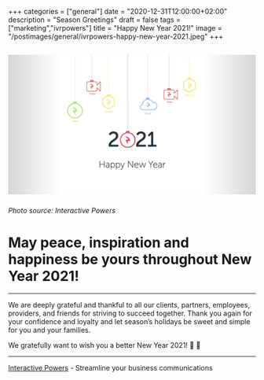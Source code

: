 +++
categories = ["general"]
date = "2020-12-31T12:00:00+02:00"
description = "Season Greetings"
draft = false
tags = ["marketing","ivrpowers"]
title = "Happy New Year 2021!"
image = "/postimages/general/ivrpowers-happy-new-year-2021.jpeg"
+++

![Interactive Powers](/postimages/general/ivrpowers-happy-new-year-2021.jpeg)
---------
###### Photo source: Interactive Powers

# May peace, inspiration and happiness be yours throughout New Year 2021!
---

We are deeply grateful and thankful to all our clients, partners, employees, providers, and friends for striving to succeed together. Thank you again for your confidence and loyalty and let season’s holidays be sweet and simple for you and your families.

We gratefully want to wish you a better New Year 2021! 🍾 🥂

---
[Interactive Powers](http://www.ivrpowers.com/) - Streamline your business communications
